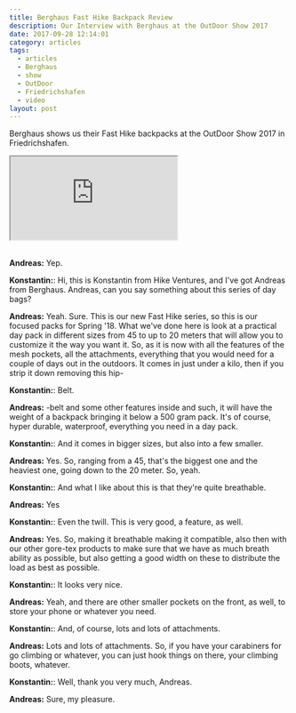 ```yaml
---
title: Berghaus Fast Hike Backpack Review
description: Our Interview with Berghaus at the OutDoor Show 2017
date: 2017-09-28 12:14:01
category: articles
tags:
  - articles
  - Berghaus
  - show
  - OutDoor
  - Friedrichshafen
  - video
layout: post
---
```


Berghaus shows us their Fast Hike backpacks at the OutDoor Show 2017 in Friedrichshafen.

<div class="embed-responsive embed-responsive-16by9">
    <iframe class="embed-responsive-item" src="https://www.youtube-nocookie.com/embed/mGw-OTIHT7M"></iframe>
</div>
<br>
<!--more-->

**Andreas:**	Yep.

**Konstantin:**:	Hi, this is Konstantin from Hike Ventures, and I've got Andreas from Berghaus. Andreas, can you say something about this series of day bags?

**Andreas:**	Yeah. Sure. This is our new Fast Hike series, so this is our focused packs for Spring '18. What we've done here is look at a practical day pack in different sizes from 45 to up to 20 meters that will allow you to customize it the way you want it. So, as it is now with all the features of the mesh pockets, all the attachments, everything that you would need for a couple of days out in the outdoors. It comes in just under a kilo, then if you strip it down removing this hip-

**Konstantin:**:	Belt.

**Andreas:**	-belt and some other features inside and such, it will have the weight of a backpack bringing it below a 500 gram pack. It's of course, hyper durable, waterproof, everything you need in a day pack.

**Konstantin:**:	And it comes in bigger sizes, but also into a few smaller.

**Andreas:**	Yes. So, ranging from a 45, that's the biggest one and the heaviest one, going down to the 20 meter. So, yeah.

**Konstantin:**:	And what I like about this is that they're quite breathable.

**Andreas:**	Yes

**Konstantin:**:	Even the twill. This is very good, a feature, as well.

**Andreas:**	Yes. So, making it breathable making it compatible, also then with our other gore-tex products to make sure that we have as much breath ability as possible, but also getting a good width on these to distribute the load as best as possible.

**Konstantin:**:	It looks very nice.

**Andreas:**	Yeah, and there are other smaller pockets on the front, as well, to store your phone or whatever you need.

**Konstantin:**:	And, of course, lots and lots of attachments.

**Andreas:**	Lots and lots of attachments. So, if you have your carabiners for go climbing or whatever, you can just hook things on there, your climbing boots, whatever.

**Konstantin:**:	Well, thank you very much, Andreas.

**Andreas:**	Sure, my pleasure.
